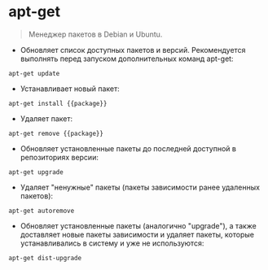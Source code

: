 # apt-get

> Менеджер пакетов в Debian и Ubuntu.

- Обновляет список доступных пакетов и версий. Рекомендуется выполнять перед запуском дополнительных команд apt-get:

`apt-get update`

- Устанавливает новый пакет:

`apt-get install {{package}}`

- Удаляет пакет:

`apt-get remove {{package}}`

- Обновляет установленные пакеты до последней доступной в репозиториях версии:

`apt-get upgrade`

- Удаляет "ненужные" пакеты (пакеты зависимости ранее удаленных пакетов):

`apt-get autoremove`

- Обновляет установленные пакеты (аналогично "upgrade"), а также доставляет новые пакеты зависимости и удаляет пакеты, которые устанавливались в систему и уже не используются:

`apt-get dist-upgrade`
